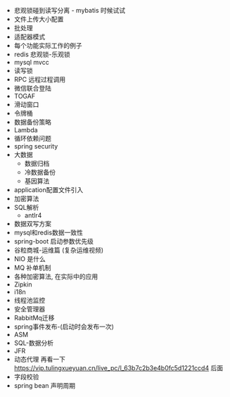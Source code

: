 
+ 悲观锁碰到读写分离 - mybatis 时候试试
+ 文件上传大小配置
+ 批处理
+ 适配器模式
+ 每个功能实际工作的例子
+ redis 悲观锁-乐观锁
+ mysql mvcc
+ 读写锁
+ RPC 远程过程调用
+ 微信联合登陆
+ TOGAF
+ 滑动窗口
+ 令牌桶
+ 数据备份策略
+ Lambda
+ 循环依赖问题
+ spring security
+ 大数据
  + 数据归档
  + 冷数据备份
  + 基因算法
+ application配置文件引入
+ 加密算法
+ SQL解析
  + antlr4
+ 数据双写方案
+ mysql和redis数据一致性
+ spring-boot 启动参数优先级
+ 谷粒商城-运维篇 (复杂运维视频)
+ NIO 是什么
+ MQ 补单机制
+ 各种加密算法, 在实际中的应用
+ Zipkin
+ i18n
+ 线程池监控
+ 安全管理器
+ RabbitMq迁移
+ spring事件发布-(启动时会发布一次)
+ ASM
+ SQL-数据分析
+ JFR
+ 动态代理 再看一下 https://vip.tulingxueyuan.cn/live_pc/l_63b7c2b3e4b0fc5d1221ccd4 后面
+ 字段校验
+ spring bean 声明周期